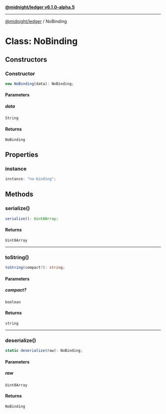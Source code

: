 [**@midnight/ledger v6.1.0-alpha.5**](../README.md)

***

[@midnight/ledger](../globals.md) / NoBinding

# Class: NoBinding

## Constructors

### Constructor

```ts
new NoBinding(data): NoBinding;
```

#### Parameters

##### data

`String`

#### Returns

`NoBinding`

## Properties

### instance

```ts
instance: "no-binding";
```

## Methods

### serialize()

```ts
serialize(): Uint8Array;
```

#### Returns

`Uint8Array`

***

### toString()

```ts
toString(compact?): string;
```

#### Parameters

##### compact?

`boolean`

#### Returns

`string`

***

### deserialize()

```ts
static deserialize(raw): NoBinding;
```

#### Parameters

##### raw

`Uint8Array`

#### Returns

`NoBinding`
